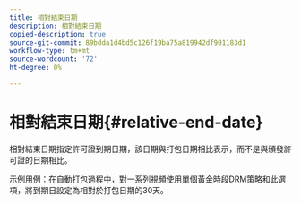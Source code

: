 ```yaml
---
title: 相對結束日期
description: 相對結束日期
copied-description: true
source-git-commit: 89bdda1d4bd5c126f19ba75a819942df901183d1
workflow-type: tm+mt
source-wordcount: '72'
ht-degree: 0%

---
```



# 相對結束日期{#relative-end-date}

相對結束日期指定許可證到期日期，該日期與打包日期相比表示，而不是與頒發許可證的日期相比。

示例用例：在自動打包過程中，對一系列視頻使用單個黃金時段DRM策略和此選項，將到期日設定為相對於打包日期的30天。
